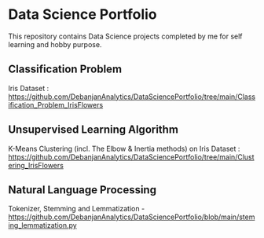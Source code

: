 # Data Science Portfolio
This repository contains Data Science projects completed by me for self learning and hobby purpose.

## Classification Problem
Iris Dataset : https://github.com/DebanjanAnalytics/DataSciencePortfolio/tree/main/Classification_Problem_IrisFlowers

## Unsupervised Learning Algorithm 
K-Means Clustering (incl. The Elbow & Inertia methods) on Iris Dataset : https://github.com/DebanjanAnalytics/DataSciencePortfolio/tree/main/Clustering_IrisFlowers

## Natural Language Processing
Tokenizer, Stemming and Lemmatization - https://github.com/DebanjanAnalytics/DataSciencePortfolio/blob/main/steming_lemmatization.py
